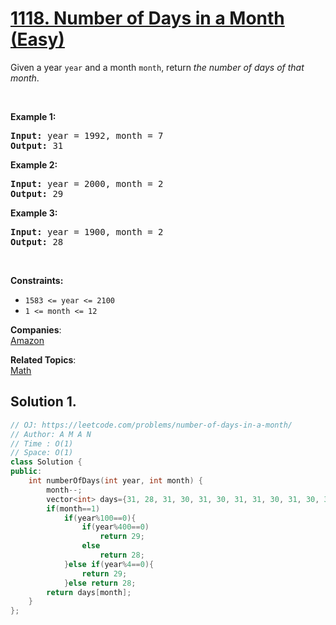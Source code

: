 # [1118. Number of Days in a Month (Easy)](https://leetcode.com/problems/number-of-days-in-a-month/)

<p>Given a year <code>year</code> and a month <code>month</code>, return <em>the number of days of that month</em>.</p>

<p>&nbsp;</p>
<p><strong>Example 1:</strong></p>
<pre><strong>Input:</strong> year = 1992, month = 7
<strong>Output:</strong> 31
</pre><p><strong>Example 2:</strong></p>
<pre><strong>Input:</strong> year = 2000, month = 2
<strong>Output:</strong> 29
</pre><p><strong>Example 3:</strong></p>
<pre><strong>Input:</strong> year = 1900, month = 2
<strong>Output:</strong> 28
</pre>
<p>&nbsp;</p>
<p><strong>Constraints:</strong></p>

<ul>
	<li><code>1583 &lt;= year &lt;= 2100</code></li>
	<li><code>1 &lt;= month &lt;= 12</code></li>
</ul>


**Companies**:  
[Amazon](https://leetcode.com/company/amazon)

**Related Topics**:  
[Math](https://leetcode.com/tag/math/)

## Solution 1.

```cpp
// OJ: https://leetcode.com/problems/number-of-days-in-a-month/
// Author: A M A N
// Time : O(1)
// Space: O(1)
class Solution {
public:
    int numberOfDays(int year, int month) {
        month--;
        vector<int> days={31, 28, 31, 30, 31, 30, 31, 31, 30, 31, 30, 31};
        if(month==1)
            if(year%100==0){
                if(year%400==0)
                    return 29;
                else
                    return 28;
            }else if(year%4==0){
                return 29;
            }else return 28;
        return days[month];
    }
};
```